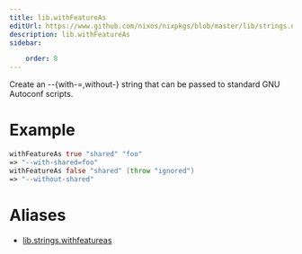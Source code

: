 ```yaml
---
title: lib.withFeatureAs
editUrl: https://www.github.com/nixos/nixpkgs/blob/master/lib/strings.nix#L1193C19
description: lib.withFeatureAs
sidebar:

    order: 8
---
```


Create an --{with-<feat>=<value>,without-<feat>} string that can be passed to
standard GNU Autoconf scripts.

# Example

```nix
withFeatureAs true "shared" "foo"
=> "--with-shared=foo"
withFeatureAs false "shared" (throw "ignored")
=> "--without-shared"
```


# Aliases

- [lib.strings.withfeatureas](/nix-doc-comments/reference/lib/strings/lib-strings-withfeatureas)


